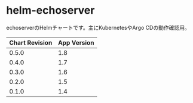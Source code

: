 # helm-echoserver

echoserverのHelmチャートです。主にKubernetesやArgo CDの動作確認用。

| Chart Revision | App Version |
|----------------|-------------|
| 0.5.0          | 1.8         |
| 0.4.0          | 1.7         |
| 0.3.0          | 1.6         |
| 0.2.0          | 1.5         |
| 0.1.0          | 1.4         |
